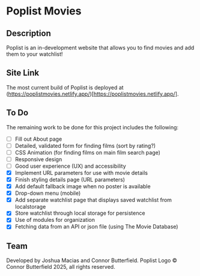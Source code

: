 # Poplist Movies

## Description

Poplist is an in-development website that allows you to find movies and add them to your watchlist!

## Site Link

The most current build of Poplist is deployed at (https://poplistmovies.netlify.app/)[https://poplistmovies.netlify.app/].

## To Do

The remaining work to be done for this project includes the following:

- [ ] Fill out About page
- [ ] Detailed, validated form for finding films (sort by rating?)
- [ ] CSS Animation (for finding films on main film search page)
- [ ] Responsive design
- [ ] Good user experience (UX) and accessibility
- [X] Implement URL parameters for use with movie details
- [X] Finish styling details page (URL parameters)
- [X] Add default fallback image when no poster is available
- [X] Drop-down menu (mobile)
- [X] Add separate watchlist page that displays saved watchlist from localstorage
- [X] Store watchlist through local storage for persistence
- [X] Use of modules for organization
- [X] Fetching data from an API or json file (using The Movie Database)

## Team

Developed by Joshua Macias and Connor Butterfield.
Poplist Logo © Connor Butterfield 2025, all rights reserved.